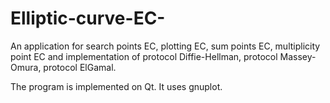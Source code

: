 # Elliptic-curve-EC-
An application for search points EC, plotting EC, sum points EC, multiplicity point EC and implementation of protocol Diffie-Hellman, protocol Massey-Omura, protocol ElGamal.

The program is implemented on Qt. It uses gnuplot.
